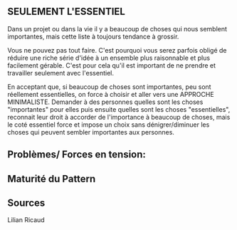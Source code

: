 ## SEULEMENT L'ESSENTIEL

Dans un projet ou dans la vie il y a beaucoup de choses qui nous semblent importantes, mais cette liste à toujours tendance à grossir. 

Vous ne pouvez pas tout faire. C'est pourquoi vous serez parfois obligé de réduire une riche série d'idée à un ensemble plus raisonnable et plus facilement gérable. C'est pour cela qu'il est important de ne prendre et travailler seulement avec l'essentiel.

En acceptant que, si beaucoup de choses sont importantes, peu sont réellement essentielles, on force à choisir et aller vers une APPROCHE MINIMALISTE. Demander à des personnes quelles sont les choses "importantes" pour elles puis ensuite quelles sont les choses "essentielles", reconnait leur droit à accorder de l'importance à beaucoup de choses, mais le coté essentiel force et impose un choix sans dénigrer/diminuer les choses qui peuvent sembler importantes aux personnes.

## Problèmes/ Forces en tension:


## Maturité du Pattern


## Sources

Lilian Ricaud
